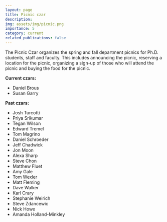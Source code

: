 ```yaml
---
layout: page
title: Picnic czar
description:
img: assets/img/picnic.png
importance: 5
category: current
related_publications: false
---
```


The Picnic Czar organizes the spring and fall department picnics for Ph.D. students, staff and faculty. This includes announcing the picnic, reserving a location for the picnic, organizing a sign-up of those who will attend the picnic and buying the food for the picnic.

**Current czars:**

- Daniel Brous
- Susan Garry

**Past czars:**

- Josh Turcotti
- Priya Srikumar
- Tegan Wilson
- Edward Tremel
- Tom Magrino
- Daniel Schroeder
- Jeff Chadwick
- Jon Moon
- Alexa Sharp
- Steve Chon
- Matthew Fluet
- Amy Gale
- Tom Wexler
- Matt Fleming
- Dave Walker
- Karl Crary
- Stephanie Weirich
- Steve Zdancewic
- Nick Howe
- Amanda Holland-Minkley
